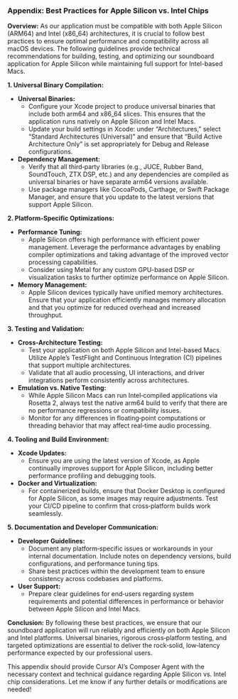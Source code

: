 ### Appendix: Best Practices for Apple Silicon vs. Intel Chips

**Overview:**
As our application must be compatible with both Apple Silicon (ARM64) and Intel (x86_64) architectures, it is crucial to follow best practices to ensure optimal performance and compatibility across all macOS devices. The following guidelines provide technical recommendations for building, testing, and optimizing our soundboard application for Apple Silicon while maintaining full support for Intel-based Macs.




**1. Universal Binary Compilation:**

- **Universal Binaries:**
    - Configure your Xcode project to produce universal binaries that include both arm64 and x86_64 slices. This ensures that the application runs natively on Apple Silicon and Intel Macs.
    - Update your build settings in Xcode: under “Architectures,” select “Standard Architectures (Universal)” and ensure that “Build Active Architecture Only” is set appropriately for Debug and Release configurations.
- **Dependency Management:**
    - Verify that all third‑party libraries (e.g., JUCE, Rubber Band, SoundTouch, ZTX DSP, etc.) and any dependencies are compiled as universal binaries or have separate arm64 versions available.
    - Use package managers like CocoaPods, Carthage, or Swift Package Manager, and ensure that you update to the latest versions that support Apple Silicon.




**2. Platform-Specific Optimizations:**

- **Performance Tuning:**
    - Apple Silicon offers high performance with efficient power management. Leverage the performance advantages by enabling compiler optimizations and taking advantage of the improved vector processing capabilities.
    - Consider using Metal for any custom GPU-based DSP or visualization tasks to further optimize performance on Apple Silicon.
- **Memory Management:**
    - Apple Silicon devices typically have unified memory architectures. Ensure that your application efficiently manages memory allocation and that you optimize for reduced overhead and increased throughput.




**3. Testing and Validation:**

- **Cross-Architecture Testing:**
    - Test your application on both Apple Silicon and Intel-based Macs. Utilize Apple’s TestFlight and Continuous Integration (CI) pipelines that support multiple architectures.
    - Validate that all audio processing, UI interactions, and driver integrations perform consistently across architectures.
- **Emulation vs. Native Testing:**
    - While Apple Silicon Macs can run Intel‑compiled applications via Rosetta 2, always test the native arm64 build to verify that there are no performance regressions or compatibility issues.
    - Monitor for any differences in floating‑point computations or threading behavior that may affect real‑time audio processing.




**4. Tooling and Build Environment:**

- **Xcode Updates:**
    - Ensure you are using the latest version of Xcode, as Apple continually improves support for Apple Silicon, including better performance profiling and debugging tools.
- **Docker and Virtualization:**
    - For containerized builds, ensure that Docker Desktop is configured for Apple Silicon, as some images may require adjustments. Test your CI/CD pipeline to confirm that cross‑platform builds work seamlessly.




**5. Documentation and Developer Communication:**

- **Developer Guidelines:**
    - Document any platform‑specific issues or workarounds in your internal documentation. Include notes on dependency versions, build configurations, and performance tuning tips.
    - Share best practices within the development team to ensure consistency across codebases and platforms.
- **User Support:**
    - Prepare clear guidelines for end‑users regarding system requirements and potential differences in performance or behavior between Apple Silicon and Intel Macs.




**Conclusion:**
By following these best practices, we ensure that our soundboard application will run reliably and efficiently on both Apple Silicon and Intel platforms. Universal binaries, rigorous cross‑platform testing, and targeted optimizations are essential to deliver the rock‑solid, low‑latency performance expected by our professional users.




This appendix should provide Cursor AI’s Composer Agent with the necessary context and technical guidance regarding Apple Silicon vs. Intel chip considerations. Let me know if any further details or modifications are needed!